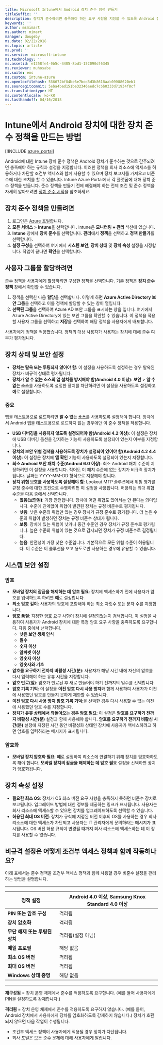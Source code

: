 ```yaml
---
title: Microsoft Intune에서 Android 장치 준수 정책 만들기
titleSuffix: ''
description: 장치가 준수하려면 충족해야 하는 요구 사항을 지정할 수 있도록 Android 장치에 대한 Microsoft Intune 장치 준수 정책을 만듭니다.
keywords: ''
author: msmimart
ms.author: mimart
manager: dougeby
ms.date: 02/22/2018
ms.topic: article
ms.prod: ''
ms.service: microsoft-intune
ms.technology: ''
ms.assetid: e1258fe4-0b5c-4485-8bd1-152090df6345
ms.reviewer: muhosabe
ms.suite: ems
ms.custom: intune-azure
ms.openlocfilehash: 586672bf84be6e7bcd8d3b8618aab09088620eb1
ms.sourcegitcommit: 5eba4bad151be32346aedc7cbb0333d71934f8cf
ms.translationtype: HT
ms.contentlocale: ko-KR
ms.lasthandoff: 04/16/2018
---
```

# <a name="how-to-create-a-device-compliance-policy-for-android-devices-in-intune"></a>Intune에서 Android 장치에 대한 장치 준수 정책을 만드는 방법


[!INCLUDE [azure_portal](./includes/azure_portal.md)]

Android에 대한 Intune 장치 준수 정책은 Android 장치가 준수하는 것으로 간주되려면 충족해야 하는 규칙과 설정을 지정합니다. 이러한 정책을 회사 리소스에 액세스를 허용하거나 차단할 조건부 액세스와 함께 사용할 수 있으며 장치 보고서를 가져오고 비준수에 대한 조치를 할 수 있습니다. Intune Azure Portal에서 각 플랫폼에 대해 장치 준수 정책을 만듭니다. 준수 정책을 만들기 전에 해결해야 하는 전제 조건 및 준수 정책을 자세히 알아보려면 [장치 준수 시작](device-compliance-get-started.md)을 참조하세요.

## <a name="to-create-a-device-compliance-policy"></a>장치 준수 정책을 만들려면

1. 로그인은 [Azure 포털](https://portal.azure.com)합니다.
2. **모든 서비스** > **Intune**을 선택합니다. Intune은 **모니터링 + 관리** 섹션에 있습니다.
1. **Intune** 창에서 **장치 준수**를 선택합니다. **관리**에서 **정책**을 선택하고 **정책 만들기**를 선택합니다.
3. **설정 구성**을 선택하여 여기에서 **시스템 보안**, **장치 상태** 및 **장치 속성** 설정을 지정합니다. 작업이 끝나면 **확인**을 선택합니다.

<!--- 4. Choose **Actions for noncompliance** to say what actions should happen when a device is determined as noncompliant based on the configured settings in this policy.
5. In the **Actions for noncompliance** pane, choose **Add** to create a new action.  The action parameters pane allows you to specify the action, email recipients that should receive the notification in addition to the user of the device, and the content of the notification that you want to send.
6. The message template option allows you to create several custom emails depending on when the action is set to take. For example, you can create a message for notifications that are sent for the first time and a different message for final warning before access is blocked. The custom messages that you create can be used for all your device compliance policy.
7. Specify the **Grace period** which determines when that action to take place.  For example, you may want to send a notification as soon as the device is evaluated as noncompliant, but allow some time before enforcing the conditional access policy to block access to company resources like SharePoint online.
8. Choose **Add** to finish creating the action.
9. You can create multiple actions and the sequence in which they should occur. Choose **OK** when you are finished creating all the actions.--->

## <a name="to-assign-user-groups"></a>사용자 그룹을 할당하려면

준수 정책을 사용자에게 할당하려면 구성한 정책을 선택합니다. 기존 정책은 **장치 준수 정책** 창에서 확인할 수 있습니다.

1. 정책을 선택한 다음 **할당**을 선택합니다. 이렇게 하면 **Azure Active Directory 보안 그룹**을 선택하고 이를 정책에 할당할 수 있는 창이 열립니다.
2. **선택된 그룹**을 선택하여 Azure AD 보안 그룹을 표시하는 창을 엽니다. 여기에서 Azure Active Directory에 있는 보안 그룹을 확인할 수 있습니다.  이 정책을 적용할 사용자 그룹을 선택하고 **저장**을 선택하여 해당 정책을 사용자에게 배포합니다.

사용자에게 정책을 적용했습니다.  정책의 대상 사용자가 사용하는 장치에 대해 준수 여부가 평가됩니다.

<!---##  Compliance policy settings--->

## <a name="device-health-and-security-settings"></a>장치 상태 및 보안 설정

- **장치는 탈옥 또는 루팅되지 않아야 함**: 이 설정을 사용하도록 설정하는 경우 탈옥된 장치가 비규격 상태로 평가됩니다.
- **장치가 알 수 없는 소스의 앱 설치를 방지해야 함(Android 4.0 이상)**: **보안** > **알 수 없는 소스**를 사용하도록 설정한 장치를 차단하려면 이 설정을 사용하도록 설정하고 **예**로 설정합니다.

### <a name="important"></a>중요

앱을 테스트용으로 로드하려면 **알 수 없는 소스**를 사용하도록 설정해야 합니다. 장치에서 Android 앱을 테스트용으로 로드하지 않는 경우에만 이 준수 정책을 적용합니다.

- **USB 디버깅을 사용하지 않도록 설정되어야 함(Android 4.2 이상)**: 이 설정은 장치에 USB 디버깅 옵션을 감지하는 기능이 사용하도록 설정되어 있는지 여부를 지정합니다.
- **장치의 보안 위협 검색을 사용하도록 장치가 설정되어 있어야 함(Android 4.2 4.4 이상)**: 이 설정은 장치에 **앱 확인** 기능이 사용하도록 설정되어 있는지 지정합니다.
- **최소 Android 보안 패치 수준(Android 6.0 이상)**: 최소 Android 패치 수준이 지정하려면 이 설정을 사용합니다. 적어도 이 패치 수준에 없는 장치가 비규격 장치가 됩니다. 날짜는 YYYY-MM-DD 형식으로 지정해야 합니다.
- **장치 위협 보호를 사용하도록 설정해야 함**: Lookout MTP 솔루션에서 위험 평가를 규정 준수에 대한 조건으로 수행하려면 이 설정을 사용합니다. 허용되는 최대 위협 수준을 다음 중에서 선택합니다.
  - **없음(보안됨)**: 가장 안전합니다. 장치에 어떤 위협도 있어서는 안 된다는 의미입니다. 수준에 관계없이 위협이 발견된 장치는 규정 비준수로 평가됩니다.
  - **낮음**: 낮은 수준의 위협만 있는 경우 장치가 규정 준수로 평가됩니다. 더 높은 수준의 위협이 발생하면 장치는 규정 비준수 상태가 됩니다.
  - **보통**: 장치에 있는 위협이 낮거나 중간 수준인 경우 장치가 규정 준수로 평가됩니다. 높은 수준의 위협이 있는 것으로 감지되면 장치가 규정 비준수로 결정됩니다.
  - **높음**: 안전성이 가장 낮은 수준입니다. 기본적으로 모든 위협 수준이 허용됩니다. 이 수준은 이 솔루션을 보고 용도로만 사용하는 경우에 유용할 수 있습니다.

## <a name="system-security-settings"></a>시스템 보안 설정

### <a name="password"></a>암호

- **모바일 장치의 잠금을 해제하는 데 암호 필요**: 장치에 액세스하기 전에 사용자가 암호를 입력하도록 하려면 **예**로 설정합니다.
- **최소 암호 길이**: 사용자의 암호에 포함해야 하는 최소 자릿수 또는 문자 수를 지정합니다.
- **암호 품질**: 지정한 암호 요구 사항이 장치에 설정되었는지 검색합니다. 이 설정을 사용하여 사용자가 Android 장치에 대한 특정 암호 요구 사항을 충족하도록 요구합니다. 다음 중에서 선택합니다.
  - **낮은 보안 생체 인식**
  - **필수**
  - **숫자 이상**
  - **알파벳 이상**
  - **영숫자 이상**
  - **영숫자와 기호**
- **암호를 요구하기 전까지 비활성 시간(분)**: 사용자가 해당 시간 내에 자신의 암호를 다시 입력해야 하는 유휴 시간을 지정합니다.
- **암호 만료(일)**: 암호가 만료된 후 새로 만들어야 하기 전까지의 일수를 선택합니다.
- **암호 기록 기억**: 이 설정을 **이전 암호 다시 사용 방지**와 함께 사용하여 사용자가 이전에 사용했던 암호를 만들지 못하게 제한할 수 있습니다.
- **이전 암호 다시 사용 방지** **암호 기록 기억**:을 선택한 경우 다시 사용할 수 없는 이전에 사용했던 암호 수를 지정합니다.
- **장치가 유휴 상태에서 되돌아오는 경우 암호 필요**: 이 설정은 **암호를 요구하기 전까지 비활성 시간(분)** 설정과 함께 사용해야 합니다. **암호를 요구하기 전까지 비활성 시간(분)** 설정에 지정된 시간 동안 비활성화 상태인 장치에 사용자가 액세스하려고 하면 암호를 입력하라는 메시지가 표시됩니다.

### <a name="encryption"></a>암호화

- **모바일 장치 암호화 필요**: **예**로 설정하여 리소스에 연결하기 위해 장치를 암호화하도록 해야 합니다. **모바일 장치의 잠금을 해제하는 데 암호 필요** 설정을 선택하면 장치가 암호화됩니다.

## <a name="device-property-settings"></a>장치 속성 설정

- **필요한 최소 OS**: 장치가 OS 최소 버전 요구 사항을 충족하지 못하면 비준수 장치로 보고됩니다. 업그레이드 방법에 대한 정보를 제공하는 링크가 표시됩니다. 사용자는 회사 리소스에 액세스할 수 있으면 장치를 업그레이드하도록 선택할 수 있습니다.
- **허용된 최대 OS 버전**: 장치가 규칙에 지정된 버전 이후의 OS를 사용하는 경우 회사 리소스에 대한 액세스가 차단되고 사용자는 IT 관리자에게 문의하라는 메시지가 표시됩니다. OS 버전 허용 규칙이 변경될 때까지 회사 리소스에 액세스하는 데 이 장치를 사용할 수 없습니다.

## <a name="how-noncompliant-settings-work-with-conditional-access-policies"></a>비규격 설정은 어떻게 조건부 액세스 정책과 함께 작동하나요?

아래 표에서는 준수 정책을 조건부 액세스 정책과 함께 사용할 경우 비준수 설정을 관리하는 방법을 설명합니다.

--------------------

|**정책 설정**| **Android 4.0 이상, Samsung Knox Standard 4.0 이상** |
| --- | ----|
| **PIN 또는 암호 구성** |  격리됨 |
| **장치 암호화** | 격리됨 |
| **무단 해제 또는 루팅된 장치** | 격리됨(설정 아님) |
| **메일 프로필** | 해당 없음 |
| **최소 OS 버전** | 격리됨 |
| **최대 OS 버전** |   격리됨 |
| **Windows 상태 증명** | 해당 없음 |

--------------------------

**재구성됨** = 장치 운영 체제에서 준수를 적용하도록 요구합니다. (예를 들어 사용자에게 PIN을 설정하도록 강제합니다.)

**격리됨** = 장치 운영 체제에서 준수를 적용하도록 요구하지 않습니다. (예를 들어, Android 장치에서 사용자에게 장치를 암호화하도록 강제하지 않습니다.) 장치가 호환되지 않으면 다음 작업이 수행됩니다.

- 조건부 액세스 정책이 사용자에게 적용될 경우 장치가 차단됩니다.
- 회사 포털은 모든 준수 문제에 대해 사용자에게 알립니다.

<!--- ## Next steps

[How to monitor device compliance](device-compliance-monitor.md)--->
